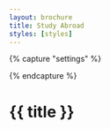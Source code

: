 ```yaml
---
layout: brochure
title: Study Abroad
styles: [styles]
---
```


{% capture "settings" %}

<script>
  //Start Script
  console.log('hello');
  //End Script
</script>

{% endcapture %}

# {{ title }}
